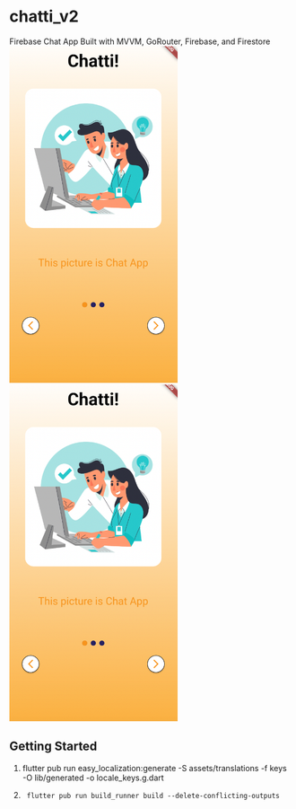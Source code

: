 # chatti_v2

Firebase Chat App Built with MVVM, GoRouter, Firebase, and Firestore
<img src="/screenshots/Onboarding1.png" alt="Onboarding" width="300" height="600" title="Onboarding"><img src="/screenshots/Onboarding1.png" alt="Onboarding" width="300" height="600" title="Onboarding">




## Getting Started

1.   flutter pub run easy_localization:generate -S assets/translations -f keys -O lib/generated -o locale_keys.g.dart
 
2.      flutter pub run build_runner build --delete-conflicting-outputs
